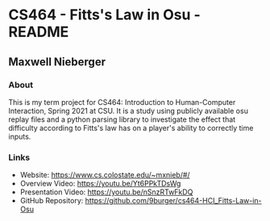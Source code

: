 # CS464 - Fitts's Law in Osu - README

## Maxwell Nieberger

### About
This is my term project for CS464: Introduction to Human-Computer Interaction, Spring 2021 at CSU.
It is a study using publicly available osu replay files and a python parsing library to investigate the effect that difficulty according to Fitts's law has on a player's ability to correctly time inputs.

### Links
* Website: https://www.cs.colostate.edu/~mxnieb/#/
* Overview Video: https://youtu.be/Yt6PPkTDsWg
* Presentation Video: https://youtu.be/nSnzRTwFkDQ
* GitHub Repository: https://github.com/9burger/cs464-HCI_Fitts-Law-in-Osu
